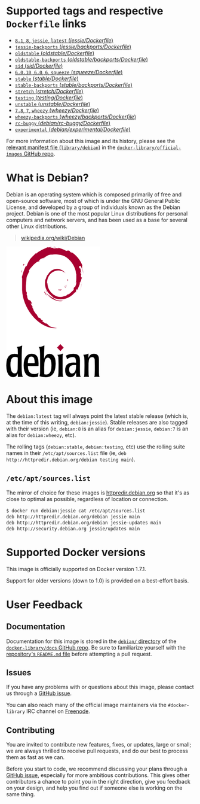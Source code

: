 # Supported tags and respective `Dockerfile` links

-	[`8.1`, `8`, `jessie`, `latest` (*jessie/Dockerfile*)](https://github.com/tianon/docker-brew-debian/blob/02108ee636f54b504e2aec4ee7bb59a2de8a5b99/jessie/Dockerfile)
-	[`jessie-backports` (*jessie/backports/Dockerfile*)](https://github.com/tianon/docker-brew-debian/blob/02108ee636f54b504e2aec4ee7bb59a2de8a5b99/jessie/backports/Dockerfile)
-	[`oldstable` (*oldstable/Dockerfile*)](https://github.com/tianon/docker-brew-debian/blob/02108ee636f54b504e2aec4ee7bb59a2de8a5b99/oldstable/Dockerfile)
-	[`oldstable-backports` (*oldstable/backports/Dockerfile*)](https://github.com/tianon/docker-brew-debian/blob/02108ee636f54b504e2aec4ee7bb59a2de8a5b99/oldstable/backports/Dockerfile)
-	[`sid` (*sid/Dockerfile*)](https://github.com/tianon/docker-brew-debian/blob/02108ee636f54b504e2aec4ee7bb59a2de8a5b99/sid/Dockerfile)
-	[`6.0.10`, `6.0`, `6`, `squeeze` (*squeeze/Dockerfile*)](https://github.com/tianon/docker-brew-debian/blob/02108ee636f54b504e2aec4ee7bb59a2de8a5b99/squeeze/Dockerfile)
-	[`stable` (*stable/Dockerfile*)](https://github.com/tianon/docker-brew-debian/blob/02108ee636f54b504e2aec4ee7bb59a2de8a5b99/stable/Dockerfile)
-	[`stable-backports` (*stable/backports/Dockerfile*)](https://github.com/tianon/docker-brew-debian/blob/02108ee636f54b504e2aec4ee7bb59a2de8a5b99/stable/backports/Dockerfile)
-	[`stretch` (*stretch/Dockerfile*)](https://github.com/tianon/docker-brew-debian/blob/02108ee636f54b504e2aec4ee7bb59a2de8a5b99/stretch/Dockerfile)
-	[`testing` (*testing/Dockerfile*)](https://github.com/tianon/docker-brew-debian/blob/02108ee636f54b504e2aec4ee7bb59a2de8a5b99/testing/Dockerfile)
-	[`unstable` (*unstable/Dockerfile*)](https://github.com/tianon/docker-brew-debian/blob/02108ee636f54b504e2aec4ee7bb59a2de8a5b99/unstable/Dockerfile)
-	[`7.8`, `7`, `wheezy` (*wheezy/Dockerfile*)](https://github.com/tianon/docker-brew-debian/blob/02108ee636f54b504e2aec4ee7bb59a2de8a5b99/wheezy/Dockerfile)
-	[`wheezy-backports` (*wheezy/backports/Dockerfile*)](https://github.com/tianon/docker-brew-debian/blob/02108ee636f54b504e2aec4ee7bb59a2de8a5b99/wheezy/backports/Dockerfile)
-	[`rc-buggy` (*debian/rc-buggy/Dockerfile*)](https://github.com/tianon/dockerfiles/blob/2ceb773f3089d42b6e5d55b2af76243788c87d11/debian/rc-buggy/Dockerfile)
-	[`experimental` (*debian/experimental/Dockerfile*)](https://github.com/tianon/dockerfiles/blob/2ceb773f3089d42b6e5d55b2af76243788c87d11/debian/experimental/Dockerfile)

For more information about this image and its history, please see the [relevant manifest file (`library/debian`)](https://github.com/docker-library/official-images/blob/master/library/debian) in the [`docker-library/official-images` GitHub repo](https://github.com/docker-library/official-images).

# What is Debian?

Debian is an operating system which is composed primarily of free and open-source software, most of which is under the GNU General Public License, and developed by a group of individuals known as the Debian project. Debian is one of the most popular Linux distributions for personal computers and network servers, and has been used as a base for several other Linux distributions.

> [wikipedia.org/wiki/Debian](https://en.wikipedia.org/wiki/Debian)

![logo](https://raw.githubusercontent.com/docker-library/docs/master/debian/logo.png)

# About this image

The `debian:latest` tag will always point the latest stable release (which is, at the time of this writing, `debian:jessie`). Stable releases are also tagged with their version (ie, `debian:8` is an alias for `debian:jessie`, `debian:7` is an alias for `debian:wheezy`, etc).

The rolling tags (`debian:stable`, `debian:testing`, etc) use the rolling suite names in their `/etc/apt/sources.list` file (ie, `deb
http://httpredir.debian.org/debian testing main`).

## `/etc/apt/sources.list`

The mirror of choice for these images is [httpredir.debian.org](http://httpredir.debian.org) so that it's as close to optimal as possible, regardless of location or connection.

	$ docker run debian:jessie cat /etc/apt/sources.list
	deb http://httpredir.debian.org/debian jessie main
	deb http://httpredir.debian.org/debian jessie-updates main
	deb http://security.debian.org jessie/updates main

# Supported Docker versions

This image is officially supported on Docker version 1.7.1.

Support for older versions (down to 1.0) is provided on a best-effort basis.

# User Feedback

## Documentation

Documentation for this image is stored in the [`debian/` directory](https://github.com/docker-library/docs/tree/master/debian) of the [`docker-library/docs` GitHub repo](https://github.com/docker-library/docs). Be sure to familiarize yourself with the [repository's `README.md` file](https://github.com/docker-library/docs/blob/master/README.md) before attempting a pull request.

## Issues

If you have any problems with or questions about this image, please contact us through a [GitHub issue](https://github.com/tianon/docker-brew-debian/issues).

You can also reach many of the official image maintainers via the `#docker-library` IRC channel on [Freenode](https://freenode.net).

## Contributing

You are invited to contribute new features, fixes, or updates, large or small; we are always thrilled to receive pull requests, and do our best to process them as fast as we can.

Before you start to code, we recommend discussing your plans through a [GitHub issue](https://github.com/tianon/docker-brew-debian/issues), especially for more ambitious contributions. This gives other contributors a chance to point you in the right direction, give you feedback on your design, and help you find out if someone else is working on the same thing.
